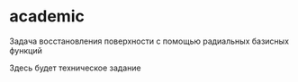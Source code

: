 # academic
Задача восстановления поверхности с помощью радиальных базисных функций

Здесь будет техническое задание
